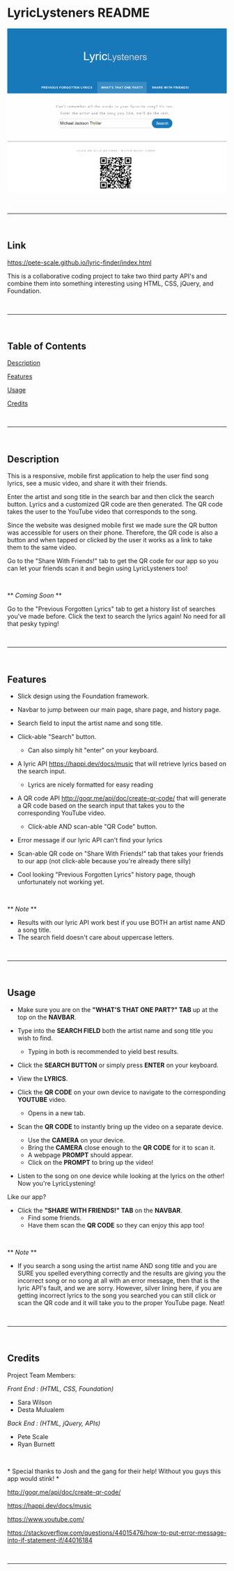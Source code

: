 # LyricLysteners README

![LyricLysteners Image](./assets/images/lyric-lysteners.png)

<br>

---

<br>

## Link

https://pete-scale.github.io/lyric-finder/index.html

This is a collaborative coding project to take two third party API's and combine them into something interesting using HTML, CSS, jQuery, and Foundation.

<br>

---

<br>

## Table of Contents
[Description](#description)

[Features](#features)

[Usage](#usage)

[Credits](#credits)

<br>

---

<br>

## Description

This is a responsive, mobile first application to help the user find song lyrics, see a music video, and share it with their friends. 

Enter the artist and song title in the search bar and then click the search button. Lyrics and a customized QR code are then generated. The QR code takes the user to the YouTube video that corresponds to the song. 

Since the website was designed mobile first we made sure the QR button was accessible for users on their phone. Therefore, the QR code is also a button and when tapped or clicked by the user it works as a link to take them to the same video. 

Go to the "Share With Friends!" tab to get the QR code for our app so you can let your friends scan it and begin using LyricLysteners too!

<br>

\*\* *Coming Soon* ** 
<br> 

Go to the "Previous Forgotten Lyrics" tab to get a history list of searches you've made before. Click the text to search the lyrics again! No need for all that pesky typing!

<br>

---

<br>

## Features

* Slick design using the Foundation framework.

* Navbar to jump between our main page, share page, and history page.

* Search field to input the artist name and song title.

* Click-able "Search" button.
    * Can also simply hit "enter" on your keyboard.

* A lyric API https://happi.dev/docs/music that will retrieve lyrics based on the search input.
    * Lyrics are nicely formatted for easy reading

* A QR code API http://goqr.me/api/doc/create-qr-code/ that will generate a QR code based on the search input that takes you to the corresponding YouTube video.
    * Click-able AND scan-able "QR Code" button.

* Error message if our lyric API can't find your lyrics

* Scan-able QR code on "Share With Friends!" tab that takes your friends to our app (not click-able because you're already there silly)

* Cool looking "Previous Forgotten Lyrics" history page, though unfortunately not working yet.

<br>

\*\* *Note* **
* Results with our lyric API work best if you use BOTH an artist name AND a song title.
* The search field doesn't care about uppercase letters.

<br>

---

<br>

## Usage

* Make sure you are on the **"WHAT'S THAT ONE PART?" TAB** up at the top on the **NAVBAR**.

* Type into the **SEARCH FIELD** both the artist name and song title you wish to find. 
    * Typing in both is recommended to yield best results.

* Click the **SEARCH BUTTON** or simply press **ENTER** on your keyboard.

* View the **LYRICS**.

* Click the **QR CODE** on your own device to navigate to the corresponding **YOUTUBE** video.
    * Opens in a new tab.

* Scan the **QR CODE** to instantly bring up the video on a separate device.
    * Use the **CAMERA** on your device.
    * Bring the **CAMERA** close enough to the **QR CODE** for it to scan it.
    * A webpage **PROMPT** should appear.
    * Click on the **PROMPT** to bring up the video!

* Listen to the song on one device while looking at the lyrics on the other! Now you're LyricLystening!

Like our app?

* Click the **"SHARE WITH FRIENDS!" TAB** on the **NAVBAR**.
    * Find some friends.
    * Have them scan the **QR CODE** so they can enjoy this app too!

<br>

\*\* *Note* **
* If you search a song using the artist name AND song title and you are SURE you spelled everything correctly and the results are giving you the incorrect song or no song at all with an error message, then that is the lyric API's fault, and we are sorry. However, silver lining here, if you are getting incorrect lyrics to the song you searched you can still click or scan the QR code and it will take you to the proper YouTube page. Neat!

<br>

---

<br>

## Credits

Project Team Members:

*Front End : (HTML, CSS, Foundation)*
* Sara Wilson
* Desta Mulualem

*Back End : (HTML, jQuery, APIs)*
* Pete Scale
* Ryan Burnett

<br>

\* Special thanks to Josh and the gang for their help! Without you guys this app would stink! *

http://goqr.me/api/doc/create-qr-code/

https://happi.dev/docs/music

https://www.youtube.com/

https://stackoverflow.com/questions/44015476/how-to-put-error-message-into-if-statement-if/44016184

<br>

---